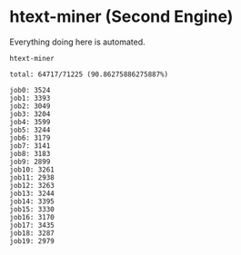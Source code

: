 # htext-miner (Second Engine)

Everything doing here is automated.

```
htext-miner

total: 64717/71225 (90.86275886275887%)

job0: 3524
job1: 3393
job2: 3049
job3: 3204
job4: 3599
job5: 3244
job6: 3179
job7: 3141
job8: 3183
job9: 2899
job10: 3261
job11: 2938
job12: 3263
job13: 3244
job14: 3395
job15: 3330
job16: 3170
job17: 3435
job18: 3287
job19: 2979
```